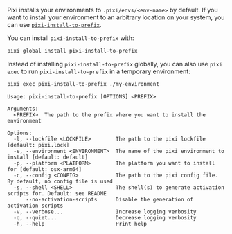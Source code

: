 Pixi installs your environments to `.pixi/envs/<env-name>` by default.
If you want to install your environment to an arbitrary location on your system, you can use [`pixi-install-to-prefix`](https://github.com/pavelzw/pixi-install-to-prefix).

You can install `pixi-install-to-prefix` with:

```bash
pixi global install pixi-install-to-prefix
```

Instead of installing `pixi-install-to-prefix` globally, you can also use `pixi exec` to run `pixi-install-to-prefix` in a temporary environment:

```bash
pixi exec pixi-install-to-prefix ./my-environment
```

```text
Usage: pixi-install-to-prefix [OPTIONS] <PREFIX>

Arguments:
  <PREFIX>  The path to the prefix where you want to install the environment

Options:
  -l, --lockfile <LOCKFILE>        The path to the pixi lockfile [default: pixi.lock]
  -e, --environment <ENVIRONMENT>  The name of the pixi environment to install [default: default]
  -p, --platform <PLATFORM>        The platform you want to install for [default: osx-arm64]
  -c, --config <CONFIG>            The path to the pixi config file. By default, no config file is used
  -s, --shell <SHELL>              The shell(s) to generate activation scripts for. Default: see README
      --no-activation-scripts      Disable the generation of activation scripts
  -v, --verbose...                 Increase logging verbosity
  -q, --quiet...                   Decrease logging verbosity
  -h, --help                       Print help
```
